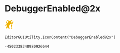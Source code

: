 # DebuggerEnabled@2x
![](/img/DebuggerEnabled@2x.png)

``` CSharp
EditorGUIUtility.IconContent("DebuggerEnabled@2x")
```
```
-4502338348980926644
```
